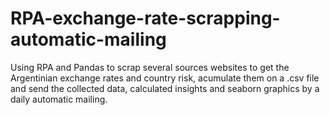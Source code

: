 # RPA-exchange-rate-scrapping-automatic-mailing
Using RPA and Pandas to scrap several sources websites to get the Argentinian exchange rates and country risk, acumulate them on a .csv file and send the collected data, calculated insights and seaborn graphics by a daily automatic mailing.
